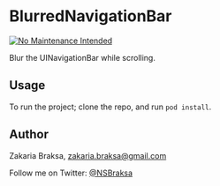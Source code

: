 # BlurredNavigationBar

[![No Maintenance Intended](http://unmaintained.tech/badge.svg)](http://unmaintained.tech/)

Blur the UINavigationBar while scrolling. 

## Usage

To run the project; clone the repo, and run `pod install`.

## Author

Zakaria Braksa, zakaria.braksa@gmail.com

Follow me on Twitter: [@NSBraksa](https://twitter.com/NSBraksa)

